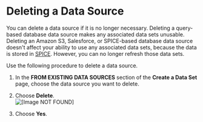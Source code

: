 # Deleting a Data Source<a name="delete-a-data-source"></a>

You can delete a data source if it is no longer necessary\. Deleting a query\-based database data source makes any associated data sets unusable\. Deleting an Amazon S3, Salesforce, or SPICE\-based database data source doesn't affect your ability to use any associated data sets, because the data is stored in [SPICE](welcome.md#spice)\. However, you can no longer refresh those data sets\.

Use the following procedure to delete a data source\.

1. In the **FROM EXISTING DATA SOURCES** section of the **Create a Data Set** page, choose the data source you want to delete\.

1. Choose **Delete**\.  
![\[Image NOT FOUND\]](http://docs.aws.amazon.com/quicksight/latest/user/images/delete-a-data-source.png)

1. Choose **Yes**\.
